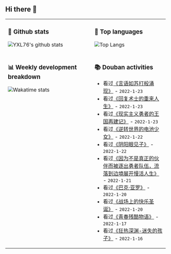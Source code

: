 ## Hi there 👋

<table>
<tr>
<td valign="top" width="54%">

### 🔭 Github stats

![YXL76's github stats](https://github-readme-stats.yxl76.vercel.app/api?username=YXL76&count_private=true&show_icons=true&include_all_commits=true&theme=prussian&line_height=28&disable_animations=true)

</td>

<td valign="top" width="46%">

### 🌱 Top languages

![Top Langs](https://github-readme-stats.yxl76.vercel.app/api/top-langs/?username=YXL76&layout=compact&theme=prussian&langs_count=8&hide=HTML,CSS,SCSS)

</td>
</tr>
<tr>
<td valign="top" width="54%">

### 📊 Weekly development breakdown

![Wakatime stats](https://github-readme-stats.yxl76.vercel.app/api/wakatime?username=YXL76&layout=compact&theme=prussian)


</td>
<td valign="top" width="46%">

### 📚 Douban activities

- 看过[《言语如苏打般涌现》](http://movie.douban.com/subject/30453095/) - `2022-1-23`
- 看过[《回复术士的重来人生》](http://movie.douban.com/subject/34925662/) - `2022-1-23`
- 看过[《现实主义勇者的王国再建记》](http://movie.douban.com/subject/35048159/) - `2022-1-23`
- 看过[《逆转世界的电池少女》](http://movie.douban.com/subject/35421734/) - `2022-1-22`
- 看过[《阴阳眼见子》](http://movie.douban.com/subject/35404363/) - `2022-1-22`
- 看过[《因为不是真正的伙伴而被逐出勇者队伍，流落到边境展开慢活人生》](http://movie.douban.com/subject/35257616/) - `2022-1-21`
- 看过[《巴克·亚罗》](http://movie.douban.com/subject/34937955/) - `2022-1-20`
- 看过[《战场上的快乐圣诞》](http://movie.douban.com/subject/1303535/) - `2022-1-20`
- 看过[《青春残酷物语》](http://movie.douban.com/subject/1303691/) - `2022-1-17`
- 看过[《狂热深渊-迷失的孩子》](http://movie.douban.com/subject/35510775/) - `2022-1-16`

</td>
</tr>
</table>

<!--
**YXL76/YXL76** is a ✨ _special_ ✨ repository because its `README.md` (this file) appears on your GitHub profile.

Here are some ideas to get you started:

- 🔭 I’m currently working on ...
- 🌱 I’m currently learning ...
- 👯 I’m looking to collaborate on ...
- 🤔 I’m looking for help with ...
- 💬 Ask me about ...
- 📫 How to reach me: ...
- 😄 Pronouns: ...
- ⚡ Fun fact: ...
-->
